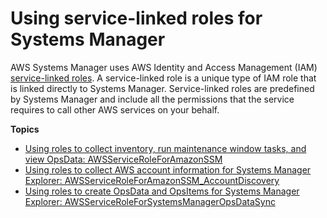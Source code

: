 # Using service\-linked roles for Systems Manager<a name="using-service-linked-roles"></a>

AWS Systems Manager uses AWS Identity and Access Management \(IAM\) [service\-linked roles](https://docs.aws.amazon.com/IAM/latest/UserGuide/id_roles_terms-and-concepts.html#iam-term-service-linked-role)\. A service\-linked role is a unique type of IAM role that is linked directly to Systems Manager\. Service\-linked roles are predefined by Systems Manager and include all the permissions that the service requires to call other AWS services on your behalf\. 

**Topics**
+ [Using roles to collect inventory, run maintenance window tasks, and view OpsData: AWSServiceRoleForAmazonSSM](using-service-linked-roles-service-action-1.md)
+ [Using roles to collect AWS account information for Systems Manager Explorer: AWSServiceRoleForAmazonSSM\_AccountDiscovery](using-service-linked-roles-service-action-2.md)
+ [Using roles to create OpsData and OpsItems for Systems Manager Explorer: AWSServiceRoleForSystemsManagerOpsDataSync](using-service-linked-roles-service-action-3.md)